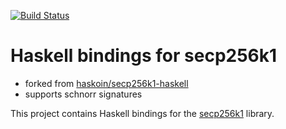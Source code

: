 [![Build Status](https://travis-ci.org/prolic/secp256k1-schnorr.svg?branch=master)](https://travis-ci.org/prolic/secp256k1-schnorr)

# Haskell bindings for secp256k1

- forked from [haskoin/secp256k1-haskell](https://github.com/haskoin/secp256k1-haskell)
- supports schnorr signatures

This project contains Haskell bindings for the
[secp256k1](https://github.com/bitcoin-core/secp256k1) library.
